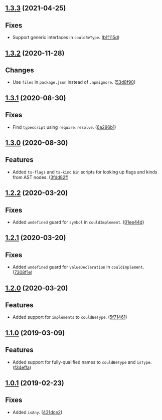 <a name="1.3.3"></a>
## [1.3.3](https://github.com/cartant/tsutils-etc/compare/v1.3.2...v1.3.3) (2021-04-25)

## Fixes

* Support generic interfaces in `couldBeType`. ([b1f115d](https://github.com/cartant/rxjs-tslint-rules/commit/b1f115d))

<a name="1.3.2"></a>
## [1.3.2](https://github.com/cartant/tsutils-etc/compare/v1.3.1...v1.3.2) (2020-11-28)

## Changes

* Use `files` in `package.json` instead of `.npmignore`. ([53d8f90](https://github.com/cartant/rxjs-tslint-rules/commit/53d8f90))

<a name="1.3.1"></a>
## [1.3.1](https://github.com/cartant/tsutils-etc/compare/v1.3.0...v1.3.1) (2020-08-30)

## Fixes

* Find `typescript` using `require.resolve`. ([6a296b1](https://github.com/cartant/rxjs-tslint-rules/commit/6a296b1))

<a name="1.3.0"></a>
## [1.3.0](https://github.com/cartant/tsutils-etc/compare/v1.2.2...v1.3.0) (2020-08-30)

## Features

* Added `ts-flags` and `ts-kind` `bin` scripts for looking up flags and kinds from AST nodes. ([3fdd82f](https://github.com/cartant/rxjs-tslint-rules/commit/3fdd82f))

<a name="1.2.2"></a>
## [1.2.2](https://github.com/cartant/tsutils-etc/compare/v1.2.1...v1.2.2) (2020-03-20)

## Fixes

* Added `undefined` guard for `symbol` in `couldImplement`. ([01ee44d](https://github.com/cartant/rxjs-tslint-rules/commit/01ee44d))

<a name="1.2.1"></a>
## [1.2.1](https://github.com/cartant/tsutils-etc/compare/v1.2.0...v1.2.1) (2020-03-20)

## Fixes

* Added `undefined` guard for `valueDeclaration` in `couldImplement`. ([7308f1e](https://github.com/cartant/rxjs-tslint-rules/commit/7308f1e))

<a name="1.2.0"></a>
## [1.2.0](https://github.com/cartant/tsutils-etc/compare/v1.1.0...v1.2.0) (2020-03-20)

## Features

* Added support for `implements` to `couldBeType`. ([5f71461](https://github.com/cartant/rxjs-tslint-rules/commit/5f71461))

<a name="1.1.0"></a>
## [1.1.0](https://github.com/cartant/tsutils-etc/compare/v1.0.1...v1.1.0) (2019-03-09)

## Features

* Added support for fully-qualified names to `couldBeType` and `isType`. ([f34effa](https://github.com/cartant/rxjs-tslint-rules/commit/f34effa))

<a name="1.0.1"></a>
## [1.0.1](https://github.com/cartant/tsutils-etc/compare/v1.0.0...v1.0.1) (2019-02-23)

## Fixes

* Added `isAny`. ([431dce2](https://github.com/cartant/rxjs-tslint-rules/commit/431dce2))